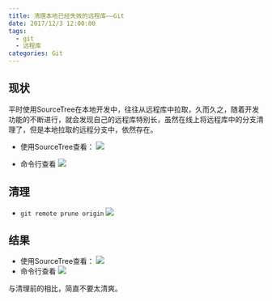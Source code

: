 ```yaml
---
title: 清理本地已经失效的远程库——Git
date: 2017/12/3 12:00:00
tags:
  - git
  - 远程库
categories: Git
---
```


## 现状
平时使用SourceTree在本地开发中，往往从远程库中拉取，久而久之，随着开发功能的不断进行，就会发现自己的远程库特别长，虽然在线上将远程库中的分支清理了，但是本地拉取的远程分支中，依然存在。
- 使用SourceTree查看：
![](https://img.ryoma.top/Git/1.png)
<!-- more -->

- 命令行查看
![](https://img.ryoma.top/Git/2.png)

## 清理
- ```git remote prune origin``` 
![](https://img.ryoma.top/Git/3.png)

## 结果
- 使用SourceTree查看：
![](https://img.ryoma.top/Git/4.png)
- 命令行查看
![](https://img.ryoma.top/Git/5.png)

与清理前的相比，简直不要太清爽。